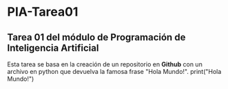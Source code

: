 # PIA-Tarea01

## Tarea 01 del módulo de Programación de Inteligencia Artificial
Esta tarea se basa en la creación de un repositorio en **Github** con un archivo en python que devuelva la famosa frase "Hola Mundo!".
<python>
    print("Hola Mundo!")
</python>
